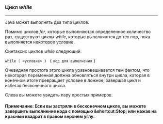 ### Цикл *while*
***

Java может выполнять два типа циклов.

Помимо циклов *for*, которые выполняются определенное количество раз, существуют циклы *while*, которые выполняются до тех пор, пока выполняется некоторое условие.

Синтаксис циклов *while* следующий:

`while ( <условие> ) `
`{`
  `код для выполнения`
`}`

Очевидная простота этого цикла уравновешивается тем фактом, что некоторая переменная должна обновляться
внутри цикла, которая в конечном итоге превращает условие в ложное, завершая цикл и избегая бесконечного цикла.

Слева вы можете увидеть пару простых примеров.

#### Примечание: Если вы застряли в бесконечном цикле, вы можете завершить выполнение кода с помощью &shortcut:Stop; или нажав на красный квадрат в правом верхнем углу.